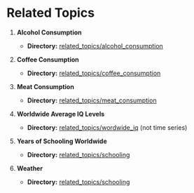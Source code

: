 # Related Topics

1. **Alcohol Consumption**
   - **Directory:** [related_topics/alcohol_consumption](/related_topics/alcohol_consumption/docs_alcohol.md)

2. **Coffee Consumption**
   - **Directory:** [related_topics/coffee_consumption](/related_topics/coffee_consumption/docs_coffee.md)

3. **Meat Consumption**
   - **Directory:** [related_topics/meat_consumption](/related_topics/meat_consumption/docs_meat.md)

4. **Worldwide Average IQ Levels**
   - **Directory:** [related_topics/wordwide_iq](/related_topics/wordwide_iq/docs_iq.md) (not time series)

5. **Years of Schooling Worldwide**
   - **Directory:** [related_topics/schooling](/related_topics/schooling/docs_schooling.md)

6. **Weather**
   - **Directory:** [related_topics/schooling](/related_topics/weather/docs_weather.md)

